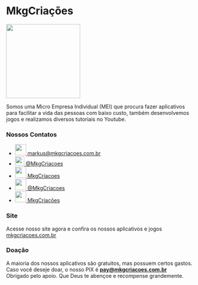 # MkgCriações

<img height="200px" src="https://mkgcriacoes.com.br/imgs/logo_mkgcriacoes.png">

Somos uma Micro Empresa Individual (MEI) que procura fazer aplicativos para facilitar a vida das pessoas com baixo custo, também desenvolvemos jogos e realizamos diversos tutoriais no Youtube.

### Nossos Contatos
<ul>
    <li>
        <a href="mailto:markus@mkgcriacoes.com.br">
            <img src="https://mkgcriacoes.com.br/imgs/email_icon.png" height="30px">
            <span>markus@mkgcriacoes.com.br</span>
        </a>
    </li>
    <li>
        <a href="https://www.youtube.com/@MkgCriacoes" target="__blank">
            <img src="https://mkgcriacoes.com.br/imgs/youtube_icon.png" height="25px">
            @MkgCriacoes
        </a>                            
    </li>
    <li>
        <a href="https://www.facebook.com/MkgCriacoes/" target="__blank">
            <img src="https://mkgcriacoes.com.br/imgs/fb_icon.png" height="30px">
            MkgCriacoes
        </a>
    </li>
    <li>
        <a href="https://www.instagram.com/MkgCriacoes/" target="__blank">
            <img src="https://mkgcriacoes.com.br/imgs/instagram_icon.png" height="30px">
            @MkgCriacoes
        </a>
    </li>
    <li>
        <a href="https://discord.gg/GCJvrngW6U" target="__blank">
            <img src="https://mkgcriacoes.com.br/imgs/discord_icon.png" height="30px">
            MkgCriações
        </a>
    </li>
</ul>

### Site
Acesse nosso site agora e confira os nossos aplicativos e jogos
<a href="https://mkgcriacoes.com.br">mkgcriacoes.com.br</a>

### Doação
A maioria dos nossos aplicativos são gratuitos, mas possuem certos gastos.
Caso você deseje doar, o nosso PIX é <b>pay@mkgcriacoes.com.br</b><br/>
Obrigado pelo apoio. Que Deus te abençoe e recompense grandemente.
